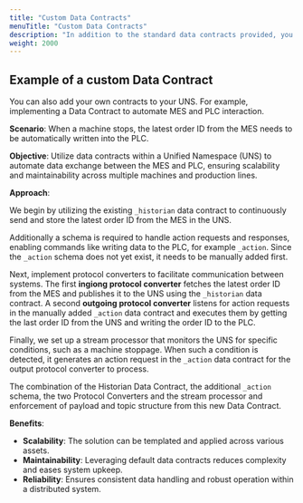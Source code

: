 ```yaml
---
title: "Custom Data Contracts"
menuTitle: "Custom Data Contracts"
description: "In addition to the standard data contracts provided, you can add your own."
weight: 2000
---
```




## Example of a custom Data Contract

You can also add your own contracts to your UNS.
For example, implementing a Data Contract to automate MES and PLC interaction.

**Scenario**: When a machine stops, the latest order ID from the MES needs to be automatically written into the PLC.

**Objective**: Utilize data contracts within a Unified Namespace (UNS) to automate data exchange between the MES and PLC, ensuring scalability and maintainability across multiple machines and production lines.

**Approach**:

We begin by utilizing the existing `_historian` data contract to continuously send and store the latest order ID from the MES in the UNS.

Additionally a schema is required to handle action requests and responses, enabling commands like writing data to the PLC, for example `_action`.
Since the `_action` schema does not yet exist, it needs to be manually added first.

Next, implement protocol converters to facilitate communication between systems.
The first **ingiong protocol converter** fetches the latest order ID from the MES and publishes it to the UNS using the `_historian` data contract.
A second **outgoing protocol converter** listens for action requests in the manually added `_action` data contract and executes them by getting the last order ID from the UNS and writing the order ID to the PLC.

Finally, we set up a stream processor that monitors the UNS for specific conditions, such as a machine stoppage. When such a condition is detected, it generates an action request in the `_action` data contract for the output protocol converter to process.

The combination of the Historian Data Contract, the additional `_action` schema, the two Protocol Converters and the stream processor and enforcement of payload and topic structure from this new Data Contract.

**Benefits**:

- **Scalability**: The solution can be templated and applied across various assets.
- **Maintainability**: Leveraging default data contracts reduces complexity and eases system upkeep.
- **Reliability**: Ensures consistent data handling and robust operation within a distributed system.
